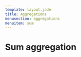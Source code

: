 ```yaml
---
template: layout.jade
title: Aggregations
menusection: aggregations
menuitem: sum
---
```



# Sum aggregation
